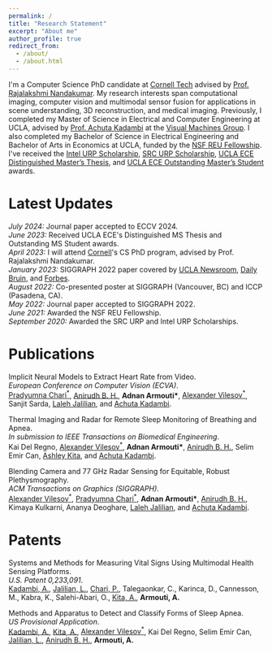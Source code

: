 ```yaml
---
permalink: /
title: "Research Statement"
excerpt: "About me"
author_profile: true
redirect_from: 
  - /about/
  - /about.html
---
```


I'm a Computer Science PhD candidate at [Cornell Tech](https://tech.cornell.edu/) advised by [Prof. Rajalakshmi Nandakumar](https://tech.cornell.edu/people/rajalakshmi-nandakumar/). My research interests span computational imaging, computer vision and multimodal sensor fusion for applications in scene understanding, 3D reconstruction, and medical imaging. Previously, I completed my Master of Science in Electrical and Computer Engineering at UCLA, advised by [Prof. Achuta Kadambi](https://www.ee.ucla.edu/achuta-kadambi/) at the [Visual Machines Group](https://visual.ee.ucla.edu/). I also completed my Bachelor of Science in Electrical Engineering and Bachelor of Arts in Economics at UCLA, funded by the [NSF REU Fellowship](https://www.nsf.gov/crssprgm/reu/). I've received the [Intel URP Scholarship](https://www.intel.com/content/www/us/en/diversity/scholars-program-scholarships.html), [SRC URP Scholarship](https://www.src.org/program/undergrad/), [UCLA ECE Distinguished Master’s Thesis](/files/pdf/22_23_Distinguished_Thesis_Award.pdf#MS), and [UCLA ECE Outstanding Master’s Student](/files/pdf/22_23_Commencement_Program.pdf#ECE) awards.

Latest Updates
======
<em>July 2024:</em> Journal paper accepted to ECCV 2024.\
<em>June 2023:</em> Received UCLA ECE's Distinguished MS Thesis and Outstanding MS Student awards.\
<em>April 2023:</em> I will attend [Cornell](https://tech.cornell.edu/)'s CS PhD program, advised by Prof. Rajalakshmi Nandakumar.\
<em>January 2023:</em> SIGGRAPH 2022 paper covered by [UCLA Newsroom](https://newsroom.ucla.edu/releases/fixing-skin-tone-bias-in-remote-heart-rate-sensors), [Daily Bruin](https://dailybruin.com/2022/09/29/ucla-visual-machines-group-develops-biosensor-that-could-eliminate-racial-bias), and [Forbes](https://www.forbes.com/sites/amyfeldman/2023/01/31/a-quick-remedy-proves-elusive-for-life-saving-pulse-oximeters-problems-with-darker-skin/?sh=37a11e721e14).\
<em>August 2022:</em> Co-presented poster at SIGGRAPH (Vancouver, BC) and ICCP (Pasadena, CA).\
<em>May 2022:</em> Journal paper accepted to SIGGRAPH 2022.\
<em>June 2021:</em> Awarded the NSF REU Fellowship.\
<em>September 2020:</em> Awarded the SRC URP and Intel URP Scholarships.

Publications
======
Implicit Neural Models to Extract Heart Rate from Video.
<br />
<i>European Conference on Computer Vision (ECVA)</i>.
<br />
[Pradyumna Chari<sup>*</sup>](https://pradyumnachari.github.io/), [Anirudh B. H.](https://anirudh0707.github.io/), <b>Adnan Armouti*</b>, [Alexander Vilesov<sup>*</sup>](https://asvilesov.github.io/), Sanjit Sarda, [Laleh Jalilian](https://www.uclahealth.org/providers/laleh-jalilian), and [Achuta Kadambi](https://www.ee.ucla.edu/achuta-kadambi/).

Thermal Imaging and Radar for Remote Sleep Monitoring of Breathing and Apnea.
<br />
<i>In submission to IEEE Transactions on Biomedical Engineering</i>.
<br />
Kai Del Regno, [Alexander Vilesov<sup>*</sup>](https://asvilesov.github.io/), <b>Adnan Armouti*</b>, [Anirudh B. H.](https://anirudh0707.github.io/), Selim Emir Can, [Ashley Kita](https://www.uclahealth.org/providers/ashley-kita), and [Achuta Kadambi](https://www.ee.ucla.edu/achuta-kadambi/).

Blending Camera and 77 GHz Radar Sensing for Equitable, Robust Plethysmography.
<br />
<i>ACM Transactions on Graphics (SIGGRAPH)</i>.
<br />
[Alexander Vilesov<sup>*</sup>](https://asvilesov.github.io/), [Pradyumna Chari<sup>*</sup>](https://pradyumnachari.github.io/), <b>Adnan Armouti*</b>, [Anirudh B. H.](https://anirudh0707.github.io/), Kimaya Kulkarni, Ananya Deoghare, [Laleh Jalilian](https://www.uclahealth.org/providers/laleh-jalilian), and [Achuta Kadambi](https://www.ee.ucla.edu/achuta-kadambi/).

Patents
======
Systems and Methods for Measuring Vital Signs Using Multimodal Health Sensing Platforms.
<br />
<i>U.S. Patent 0,233,091</i>.
<br />
[Kadambi, A.](https://www.ee.ucla.edu/achuta-kadambi/), [Jalilian, L.](https://www.uclahealth.org/providers/laleh-jalilian), [Chari, P.](https://pradyumnachari.github.io/), Talegaonkar, C., Karinca, D., Cannesson, M., Kabra, K., Salehi-Abari, O., [Kita, A.](https://www.uclahealth.org/providers/ashley-kita), <b>Armouti, A.</b>

Methods and Apparatus to Detect and Classify Forms of Sleep Apnea.
<br />
<i>US Provisional Application</i>.
<br />
[Kadambi, A.](https://www.ee.ucla.edu/achuta-kadambi/), [Kita, A.](https://www.uclahealth.org/providers/ashley-kita), [Alexander Vilesov<sup>*</sup>](https://asvilesov.github.io/), Kai Del Regno, Selim Emir Can, [Jalilian, L.](https://www.uclahealth.org/providers/laleh-jalilian), [Anirudh B. H.](https://anirudh0707.github.io/), <b>Armouti, A.</b>